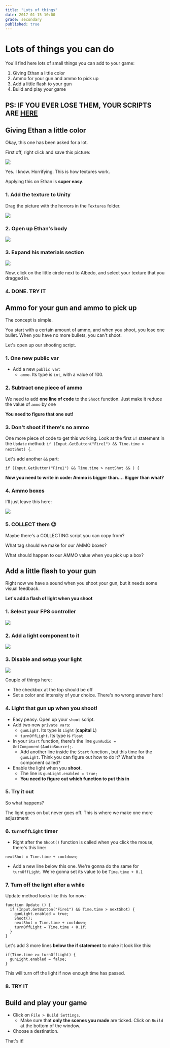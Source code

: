 ```yaml
---
title: "Lots of things"
date: 2017-01-15 10:00
grade: secondary
published: true
---
```



# Lots of things you can do

You'll find here lots of small things you can add to your game:

1. Giving Ethan a little color
2. Ammo for your gun and ammo to pick up
3. Add a little flash to your gun
3. Build and play your game

## PS: IF YOU EVER LOSE THEM, YOUR SCRIPTS ARE [HERE](https://cgp-2017.github.io/blog/2017/01/22/scripts.html)

## Giving Ethan a little color

Okay, this one has been asked for a lot.

First off, right click and save this picture:

![](http://i.imgur.com/P7wsEuI.jpg)

Yes. I know. Horrifying. This is how textures work.

Applying this on Ethan is __super easy__.

### 1. Add the texture to Unity

Drag the picture with the horrors in the `Textures` folder.

![](http://i.imgur.com/APYSj4I.png)

### 2. Open up Ethan's body

![](http://i.imgur.com/MYZ8Rul.png)

### 3. Expand his materials section

![](http://i.imgur.com/cZUBAJa.png)

Now, click on the little circle next to Albedo, and select your texture that you dragged in.

### 4. DONE. TRY IT

## Ammo for your gun and ammo to pick up

The concept is simple.

You start with a certain amount of ammo, and when you shoot, you lose one bullet. When you have no more bullets, you can't shoot.

Let's open up our shooting script.

### 1. One new public var

- Add a new `public var`:
  - `ammo`. Its type is `int`, with a value of 100.

### 2. Subtract one piece of ammo

We need to add __one line of code__ to the `Shoot` function. Just make it reduce the value of `ammo` by one

__You need to figure that one out!__


### 3. Don't shoot if there's no ammo

One more piece of code to get this working. Look at the first `if` statement in the `Update` method: `if (Input.GetButton("Fire1") && Time.time > nextShot) {`.

Let's add another `&&` part:

```
if (Input.GetButton("Fire1") && Time.time > nextShot && ) {
```

__Now you need to write in code: Ammo is bigger than.... Bigger than what?__


### 4. Ammo boxes

I'll just leave this here:

![](http://i.imgur.com/ypFGvhk.png)

### 5. COLLECT them 😉

Maybe there's a COLLECTING script you can copy from?

What tag should we make for our AMMO boxes?

What should happen to our AMMO value when you pick up a box?

## Add a little flash to your gun

Right now we have a sound when you shoot your gun, but it needs some visual feedback.

__Let's add a flash of light when you shoot__

### 1. Select your FPS controller

![](http://i.imgur.com/nZTUyh3.png)

### 2. Add a light component to it

![](http://i.imgur.com/G3rcsWU.png)

### 3. Disable and setup your light

![](http://i.imgur.com/JRyM9sL.png)

Couple of things here:

- The checkbox at the top should be off
- Set a color and intensity of your choice. There's no wrong answer here!

### 4. Light that gun up when you shoot!

- Easy peasy. Open up your `shoot` script.
- Add two new `private var`s:
  - `gunLight`. Its type is `Light` (__capital L__)
  - `turnOffLight`. Its type is `float`
- In your `Start` function, there's the line `gunAudio = GetComponent(AudioSource);`.
  - Add another line inside the `Start` function , but this time for the `gunLight`. Think you can figure out how to do it? What's the component called?
- Enable the light when you __shoot__.
  - The line is `gunLight.enabled = true;`
  - __You need to figure out which function to put this in__


### 5. Try it out

So what happens?

The light goes on but never goes off. This is where we make one more adjustment

### 6. `turnOffLight` timer

- Right after the `Shoot()` function is called when you click the mouse, there's this line:

```
nextShot = Time.time + cooldown;
```

- Add a new line below this one. We're gonna do the same for `turnOffLight`. We're gonna set its value to be `Time.time + 0.1`


### 7. Turn off the light after a while

Update method looks like this for now:

```
function Update () {
  if (Input.GetButton("Fire1") && Time.time > nextShot) {
  	gunLight.enabled = true;
    Shoot();
    nextShot = Time.time + cooldown;
    turnOffLight = Time.time + 0.1f;
  }
}
```

Let's add 3 more lines __below the if statement__ to make it look like this:


```
if(Time.time >= turnOffLight) {
  gunLight.enabled = false;
}
```

This will turn off the light if now enough time has passed.


### 8. TRY IT

## Build and play your game

- Click on `File > Build Settings`.
    - Make sure that __only the scenes you made__ are ticked. Click on `Build` at the bottom of the window.
- Choose a destination.

That's it!

